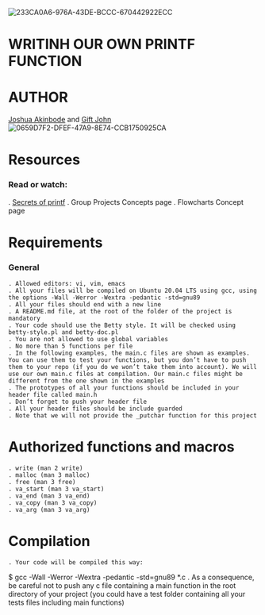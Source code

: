 ![233CA0A6-976A-43DE-BCCC-670442922ECC](https://user-images.githubusercontent.com/111021615/196267886-584d267d-6e9e-42c3-a36e-0ad560cc0e44.jpeg)
# WRITINH OUR OWN PRINTF FUNCTION

# AUTHOR
[Joshua Akinbode](https://github.com/Jorshstar) and [Gift John](https://github.com/Giftimeless)
![0659D7F2-DFEF-47A9-8E74-CCB1750925CA](https://user-images.githubusercontent.com/111021615/196267443-575028df-32fd-4d55-acc7-c61eed72a06c.jpeg)

# Resources
### Read or watch:
. [Secrets of printf](https://academia.edu)
. Group Projects Concepts page
. Flowcharts Concept page

# Requirements

### General
	. Allowed editors: vi, vim, emacs
	. All your files will be compiled on Ubuntu 20.04 LTS using gcc, using the options -Wall -Werror -Wextra -pedantic -std=gnu89
	. All your files should end with a new line
	. A README.md file, at the root of the folder of the project is mandatory
	. Your code should use the Betty style. It will be checked using betty-style.pl and betty-doc.pl
	. You are not allowed to use global variables
	. No more than 5 functions per file
	. In the following examples, the main.c files are shown as examples. You can use them to test your functions, but you don’t have to push them to your repo (if you do we won’t take them into account). We will use our own main.c files at compilation. Our main.c files might be different from the one shown in the examples
	. The prototypes of all your functions should be included in your header file called main.h
	. Don’t forget to push your header file
	. All your header files should be include guarded
	. Note that we will not provide the _putchar function for this project

# Authorized functions and macros
	. write (man 2 write)
	. malloc (man 3 malloc)
	. free (man 3 free)
	. va_start (man 3 va_start)
	. va_end (man 3 va_end)
	. va_copy (man 3 va_copy)
	. va_arg (man 3 va_arg)

# Compilation
	. Your code will be compiled this way:
$ gcc -Wall -Werror -Wextra -pedantic -std=gnu89 *.c
	. As a consequence, be careful not to push any c file containing a main function in the root directory of your project (you could have a test folder containing all your tests files including main functions)

